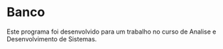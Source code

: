 # Banco
Este programa foi desenvolvido para um trabalho no curso de Analise e Desenvolvimento de Sistemas.
